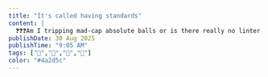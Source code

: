 ```yaml
---
title: "It's called having standards"
content: |
  ❓❓❓Am I tripping mad-cap absolute balls or is there really no linter or Github Actions package to remove emojis from my code? I searched for THIRTY WHOLE SECONDS and couldn't find one so will now spend my morning creating one my got dang self
publishDate: 30 Aug 2025
publishTime: "9:05 AM"
tags: ["🚀","🫦","🫠","🫡"]
color: "#4a2d5c"
---
```

